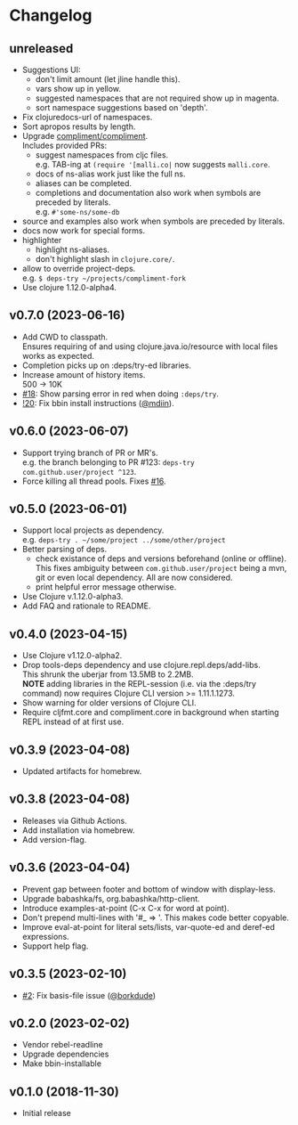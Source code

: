 # Changelog

## unreleased

- Suggestions UI:
  - don't limit amount (let jline handle this).  
  - vars show up in yellow.  
  - suggested namespaces that are not required show up in magenta.  
  - sort namespace suggestions based on 'depth'.  
- Fix clojuredocs-url of namespaces.  
- Sort apropos results by length.  
- Upgrade [compliment/compliment](https://github.com/alexander-yakushev/compliment).  
  Includes provided PRs:
  - suggest namespaces from cljc files.  
    e.g. TAB-ing at `(require '[malli.co|` now suggests `malli.core`.  
  - docs of ns-alias work just like the full ns.  
  - aliases can be completed.  
  - completions and documentation also work when symbols are preceded by literals.  
    e.g. `#'some-ns/some-db`
- source and examples also work when symbols are preceded by literals.  
- docs now work for special forms.  
- highlighter
  - highlight ns-aliases.  
  - don't highlight slash in `clojure.core/`.  
- allow to override project-deps.  
  e.g. `$ deps-try ~/projects/compliment-fork`
- Use clojure 1.12.0-alpha4.  

## v0.7.0 (2023-06-16)

- Add CWD to classpath.  
  Ensures requiring of and using clojure.java.io/resource with local files works as expected.
- Completion picks up on :deps/try-ed libraries.
- Increase amount of history items.  
  500 -> 10K
- [#18](https://github.com/eval/deps-try/issues/18): Show parsing error in red when doing `:deps/try`.
- [!20](https://github.com/eval/deps-try/pull/20): Fix bbin install instructions ([@mdiin](https://github.com/mdiin)).

## v0.6.0 (2023-06-07)

- Support trying branch of PR or MR's.  
  e.g. the branch belonging to PR #123: `deps-try com.github.user/project ^123`.
- Force killing all thread pools. Fixes [#16](https://github.com/eval/deps-try/issues/16).

## v0.5.0 (2023-06-01)

- Support local projects as dependency.  
  e.g. `deps-try . ~/some/project ../some/other/project`
- Better parsing of deps.  
  - check existance of deps and versions beforehand (online or offline).  
    This fixes ambiguity between `com.github.user/project` being a mvn, git or even local dependency. All are now considered.
  - print helpful error message otherwise.
- Use Clojure v.1.12.0-alpha3.
- Add FAQ and rationale to README.

## v0.4.0 (2023-04-15)

- Use Clojure v1.12.0-alpha2.
- Drop tools-deps dependency and use clojure.repl.deps/add-libs.  
  This shrunk the uberjar from 13.5MB to 2.2MB.  
  **NOTE** adding libraries in the REPL-session (i.e. via the :deps/try command) now requires Clojure CLI version >= 1.11.1.1273.
- Show warning for older versions of Clojure CLI.
- Require cljfmt.core and compliment.core in background when starting REPL instead of at first use.

## v0.3.9 (2023-04-08)

- Updated artifacts for homebrew.

## v0.3.8 (2023-04-08)

- Releases via Github Actions.
- Add installation via homebrew.
- Add version-flag.

## v0.3.6 (2023-04-04)

- Prevent gap between footer and bottom of window with display-less.
- Upgrade babashka/fs, org.babashka/http-client.
- Introduce examples-at-point (C-x C-x for word at point).
- Don't prepend multi-lines with '#_ => '. This makes code better copyable.
- Improve eval-at-point for literal sets/lists, var-quote-ed and deref-ed expressions.
- Support help flag.

## v0.3.5 (2023-02-10)

- [#2](https://github.com/eval/deps-try/pull/2): Fix basis-file issue ([@borkdude](https://github.com/borkdude))

## v0.2.0 (2023-02-02)

- Vendor rebel-readline
- Upgrade dependencies
- Make bbin-installable


## v0.1.0 (2018-11-30)

- Initial release
